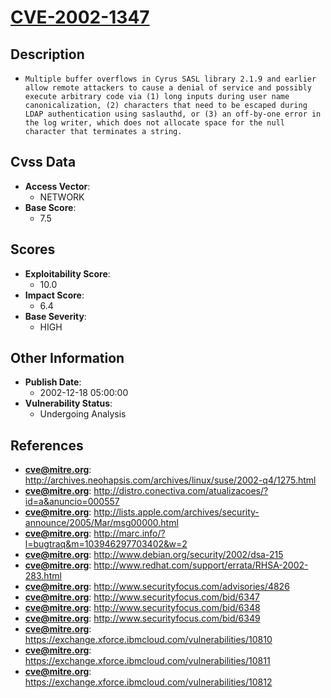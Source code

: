
# [CVE-2002-1347](http://archives.neohapsis.com/archives/linux/suse/2002-q4/1275.html)

## Description

- `Multiple buffer overflows in Cyrus SASL library 2.1.9 and earlier allow remote attackers to cause a denial of service and possibly execute arbitrary code via (1) long inputs during user name canonicalization, (2) characters that need to be escaped during LDAP authentication using saslauthd, or (3) an off-by-one error in the log writer, which does not allocate space for the null character that terminates a string.`

## Cvss Data

- **Access Vector**:
  - NETWORK
- **Base Score**:
  - 7.5

## Scores

- **Exploitability Score**:
  - 10.0
- **Impact Score**:
  - 6.4
- **Base Severity**:
  - HIGH

## Other Information

- **Publish Date**:
  - 2002-12-18 05:00:00
- **Vulnerability Status**:
  - Undergoing Analysis

## References

- **cve@mitre.org**: http://archives.neohapsis.com/archives/linux/suse/2002-q4/1275.html
- **cve@mitre.org**: http://distro.conectiva.com/atualizacoes/?id=a&anuncio=000557
- **cve@mitre.org**: http://lists.apple.com/archives/security-announce/2005/Mar/msg00000.html
- **cve@mitre.org**: http://marc.info/?l=bugtraq&m=103946297703402&w=2
- **cve@mitre.org**: http://www.debian.org/security/2002/dsa-215
- **cve@mitre.org**: http://www.redhat.com/support/errata/RHSA-2002-283.html
- **cve@mitre.org**: http://www.securityfocus.com/advisories/4826
- **cve@mitre.org**: http://www.securityfocus.com/bid/6347
- **cve@mitre.org**: http://www.securityfocus.com/bid/6348
- **cve@mitre.org**: http://www.securityfocus.com/bid/6349
- **cve@mitre.org**: https://exchange.xforce.ibmcloud.com/vulnerabilities/10810
- **cve@mitre.org**: https://exchange.xforce.ibmcloud.com/vulnerabilities/10811
- **cve@mitre.org**: https://exchange.xforce.ibmcloud.com/vulnerabilities/10812
